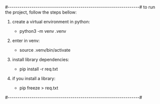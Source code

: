 #-------------------------------------------------------------------#
to run the project, follow the steps bellow: 

1. create a virtual environment in python:
    - python3 -m venv .venv

2. enter in venv:
    - source .venv/bin/activate
    
3. install library dependencies:
    - pip install -r req.txt

4. if you install a library:
    - pip freeze > req.txt

#-------------------------------------------------------------------#
